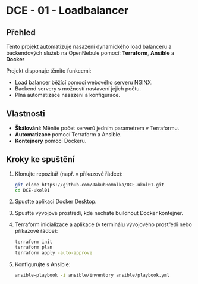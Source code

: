 # DCE - 01 - Loadbalancer

## Přehled
Tento projekt automatizuje nasazení dynamického load balanceru a backendových služeb na OpenNebule pomocí: **Terraform**, **Ansible** a **Docker**

Projekt disponuje těmito funkcemi:
- Load balancer běžící pomocí webového serveru NGINX.
- Backend servery s možností nastavení jejich počtu.
- Plná automatizace nasazení a konfigurace.

## Vlastnosti
- **Škálování**: Měníte počet serverů jedním parametrem v Terraformu.
- **Automatizace** pomocí Terraform a Ansible.
- **Kontejnery** pomocí Dockeru.

## Kroky ke spuštění
1. Klonujte repozitář (např. v příkazové řádce):
   ```bash
   git clone https://github.com/JakubHomolka/DCE-ukol01.git
   cd DCE-ukol01
   ```

2. Spusťte aplikaci Docker Desktop.

3. Spusťte vývojové prostředí, kde necháte buildnout Docker kontejner.

4. Terraform inicializace a aplikace (v terminálu vývojového prostředí nebo příkazové řádce):
    ```bash
    terraform init
    terraform plan
    terraform apply -auto-approve
    ``` 

5. Konfigurujte s Ansible:
    ```bash
    ansible-playbook -i ansible/inventory ansible/playbook.yml
    ```
